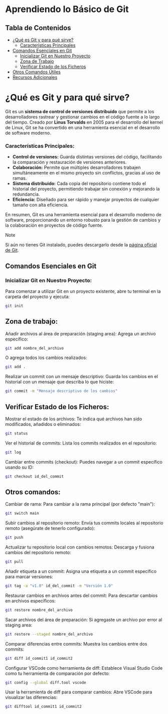 # Aprendiendo lo Básico de Git

## Tabla de Contenidos
- [¿Qué es Git y para qué sirve?](#qué-es-git-y-para-qué-sirve)
  - [Características Principales](#características-principales)
- [Comandos Esenciales en Git](#comandos-esenciales-en-git)
  - [Inicializar Git en Nuestro Proyecto](#inicializar-git-en-nuestro-proyecto)
  - [Zona de Trabajo](#zona-de-trabajo)
  - [Verificar Estado de los Ficheros](#verificar-estado-de-los-ficheros)
- [Otros Comandos Útiles](#otros-comandos-útiles)
- [Recursos Adicionales](#recursos-adicionales)

# ¿Qué es Git y para qué sirve?
Git es un **sistema de control de versiones distribuido** que permite a los desarrolladores rastrear y gestionar cambios en el código fuente a lo largo del tiempo. Creado por **Linus Torvalds** en 2005 para el desarrollo del kernel de Linux, Git se ha convertido en una herramienta esencial en el desarrollo de software moderno.

### Características Principales:
- **Control de versiones:** Guarda distintas versiones del código, facilitando la comparación y restauración de versiones anteriores.
- **Colaboración:** Permite que múltiples desarrolladores trabajen simultáneamente en el mismo proyecto sin conflictos, gracias al uso de ramas.
- **Sistema distribuido:** Cada copia del repositorio contiene todo el historial del proyecto, permitiendo trabajar sin conexión y mejorando la redundancia.
- **Eficiencia:** Diseñado para ser rápido y manejar proyectos de cualquier tamaño con alta eficiencia.
<p>En resumen, Git es una herramienta esencial para el desarrollo moderno de software, proporcionando un entorno robusto para la gestión de cambios y la colaboración en proyectos de código fuente.</p>

> [!NOTE]
> Si aún no tienes Git instalado, puedes descargarlo desde la [página oficial de Git](https://git-scm.com/).

## Comandos Esenciales en Git

### Inicializar Git en Nuestro Proyecto:
Para comenzar a utilizar Git en un proyecto existente, abre tu terminal en la carpeta del proyecto y ejecuta:
```bash
git init
```

## Zona de trabajo:
Añadir archivos al área de preparación (staging area):
Agrega un archivo específico:
```bash
git add nombre_del_archivo
```
O agrega todos los cambios realizados:
```bash
git add . 
```

Realizar un commit con un mensaje descriptivo:
Guarda los cambios en el historial con un mensaje que describa lo que hiciste:
```bash
git commit -m "Mensaje descriptivo de los cambios" 
```

## Verificar Estado de los Ficheros:
Mostrar el estado de los archivos:
Te indica qué archivos han sido modificados, añadidos o eliminados:
```bash
git status
```

Ver el historial de commits:
Lista los commits realizados en el repositorio:
```bash
git log
```

Cambiar entre commits (checkout):
Puedes navegar a un commit específico usando su ID:
```bash
git checkout id_del_commit
```


## Otros comandos:
Cambiar de rama:
Para cambiar a la rama principal (por defecto "main"):
```bash
git switch main
```

Subir cambios al repositorio remoto:
Envía tus commits locales al repositorio remoto (asegúrate de tenerlo configurado):
```bash
git push
```

Actualizar tu repositorio local con cambios remotos:
Descarga y fusiona cambios del repositorio remoto:
```bash
git pull
```

Añadir etiqueta a un commit:
Asigna una etiqueta a un commit específico para marcar versiones:
```bash
git tag -a "v1.0" id_del_commit -m "Versión 1.0"
```

Restaurar cambios en archivos antes del commit:
Para descartar cambios en archivos específicos:
```bash
git restore nombre_del_archivo
```

Sacar archivos del área de preparación:
Si agregaste un archivo por error al staging area:
```bash
git restore --staged nombre_del_archivo
```

Comparar diferencias entre commits:
Muestra los cambios entre dos commits:
```bash
git diff id_commit1 id_commit2
```

Configurar VSCode como herramienta de diff:
Establece Visual Studio Code como tu herramienta de comparación por defecto:
```bash
git config --global diff.tool vscode
```

Usar la herramienta de diff para comparar cambios:
Abre VSCode para visualizar las diferencias:
```bash
git difftool id_commit1 id_commit2
```
